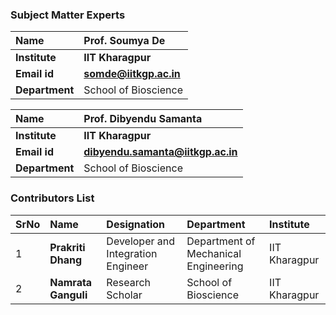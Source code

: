 ### Subject Matter Experts

<b>Name  | <b> Prof. Soumya De 
:--|:--|
<b> Institute | <b>  IIT Kharagpur
<b> Email id|     <b>  somde@iitkgp.ac.in
<b> Department |  School of Bioscience

<b>Name  | <b>  Prof. Dibyendu Samanta 
:--|:--|
<b> Institute | <b>  IIT Kharagpur
<b> Email id|     <b>  dibyendu.samanta@iitkgp.ac.in
<b> Department |  School of Bioscience

### Contributors List

SrNo | Name  |Designation| Department| Institute| 
:--|:--|:--|:--|:--|
1 | **Prakriti Dhang** |  Developer and Integration Engineer| Department of Mechanical Engineering | IIT Kharagpur |
2 | **Namrata Ganguli** | Research Scholar | School of Bioscience | IIT Kharagpur |
